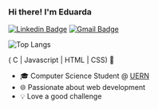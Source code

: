 ### Hi there! I'm Eduarda

[![Linkedin Badge](https://img.shields.io/badge/-LinkedIn-6633cc?style=flat-square&logo=Linkedin&logoColor=white&link=https://[www.linkedin.com/in/EduardaRocha-5958a61a9/)](https://br.linkedin.com/in/eduarda-rocha-6b784a259/)
[![Gmail Badge](https://img.shields.io/badge/-contato@eduardarocha.com-6633cc?style=flat-square&logo=Gmail&logoColor=white&link=mailto:meduardarocha97@gmail.com)](mailto:meduardarocha97@gmail.com)
<div align="left">  
  
![Top Langs](https://github-readme-stats.vercel.app/api/top-langs/?username=dudarocha81&layout=compact)

 </div>
 
( C  | Javascript | HTML | CSS) 🚀
- 🎓 Computer Science Student @ [UERN](https://portal.uern.br/)
- 🌐 Passionate about web development
- 💡 Love a good challenge
